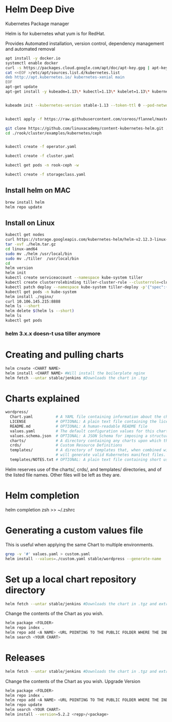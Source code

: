# Helm Deep Dive

Kubernetes Package manager

Helm is for kubernetes what yum is for RedHat.

Provides Automated installation, version control, dependency management and automated removal

```sh
apt install -y docker.io
systemctl enable docker
curl -s https://packages.cloud.google.com/apt/doc/apt-key.gpg | apt-key add -
cat <<EOF >/etc/apt/sources.list.d/kubernetes.list
deb http://apt.kubernetes.io/ kubernetes-xenial main
EOF
apt-get update
apt-get install -y kubeadm=1.13\* kubectl=1.13\* kubelet=1.13\* kubernetes-cni=0.7\*


kubeadm init --kubernetes-version stable-1.13 --token-ttl 0 --pod-network-cidr=10.244.0.0/16


kubectl apply -f https://raw.githubusercontent.com/coreos/flannel/master/Documentation/kube-flannel.yml

git clone https://github.com/linuxacademy/content-kubernetes-helm.git ./rook
cd ./rook/cluster/examples/kubernetes/ceph


kubectl create -f operator.yaml

kubectl create -f cluster.yaml

kubectl get pods -n rook-ceph -w

kubectl create -f storageclass.yaml

```

## Install helm on MAC
```sh
brew install helm
helm repo update
```

## Install on Linux
```sh
kubectl get nodes
curl https://storage.googleapis.com/kubernetes-helm/helm-v2.12.3-linux-amd64.tar.gz > ./helm.tar.gz
tar -xvf ./helm.tar.gz
cd linux-amd64
sudo mv ./helm /usr/local/bin
sudo mv ./tiller  /usr/local/bin
cd
helm version
helm init
kubectl create serviceaccount --namespace kube-system tiller
kubectl create clusterrolebinding tiller-cluster-rule --clusterrole=cluster-admin --serviceaccount=kube-system:tiller
kubectl patch deploy --namespace kube-system tiller-deploy -p'{"spec":{"template":{"spec":{"serviceAccount":"tiller"}}}}'
kubectl get pods -n kube-system
helm install ./nginx/
curl 10.106.145.215:8888
helm ls --short
helm delete $(helm ls --short)
helm ls
kubectl get pods
```

### helm 3.x.x doesn-t usa tiller anymore

# Creating and pulling charts

```sh
helm create <CHART NAME> 
helm install <CHART NAME> #Will install the boilerplate nginx
helm fetch --untar stable/jenkins #Downloads the chart in .tgz
```

# Charts explained

```sh
wordpress/
  Chart.yaml          # A YAML file containing information about the chart
  LICENSE             # OPTIONAL: A plain text file containing the license for the chart
  README.md           # OPTIONAL: A human-readable README file
  values.yaml         # The default configuration values for this chart
  values.schema.json  # OPTIONAL: A JSON Schema for imposing a structure on the values.yaml file
  charts/             # A directory containing any charts upon which this chart depends.
  crds/               # Custom Resource Definitions
  templates/          # A directory of templates that, when combined with values,
                      # will generate valid Kubernetes manifest files.
  templates/NOTES.txt # OPTIONAL: A plain text file containing short usage notes
```

Helm reserves use of the charts/, crds/, and templates/ directories, and of the listed file names. Other files will be left as they are.

# Helm completion

helm completion zsh >> ~/.zshrc

# Generating a custom values file 

This is useful when applying the same Chart to multiple environments.

```sh
grep -v '#' values.yaml > custom.yaml
helm install --values=./custom.yaml stable/wordpress --generate-name
```

# Set up a local chart repository directory

```sh
helm fetch --untar stable/jenkins #Downloads the chart in .tgz and extract it
```

Change the contents of the Chart as you wish.

```sh
helm package <FOLDER>
helm repo index .
helm repo add <A NAME> <URL POINTING TO THE PUBLIC FOLDER WHERE THE INDEX IS LOCATED>
helm search <YOUR CHART>
```

# Releases

```sh
helm fetch --untar stable/jenkins #Downloads the chart in .tgz and extract it
```

Change the contents of the Chart as you wish. Upgrade Version

```sh
helm package <FOLDER>
helm repo index .
helm repo add <A NAME> <URL POINTING TO THE PUBLIC FOLDER WHERE THE INDEX IS LOCATED>
helm repo update
helm search <YOUR CHART>
helm install --version=5.2.2 <repp>/<package>

```

